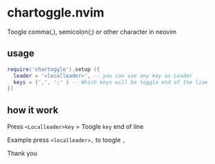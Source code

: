 # chartoggle.nvim

Toogle comma(,), semicolon(;) or other character in neovim

## usage

```lua
require('chartoggle').setup ({
  leader = '<localleader>', -- you can use any key as Leader
  keys = {',', ';' } -- Which keys will be toggle end of the line
})
```

## how it work

Press `<Localleader>key` = Toogle `key` end of line

Example press `<localleader>,` to toogle `,`

Thank you
